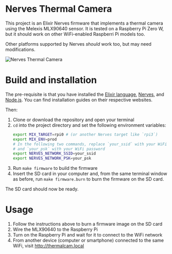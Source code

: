 # Nerves Thermal Camera

This project is an Elixir Nerves firmware that implements a thermal camera using
the Melexis MLX90640 sensor. It is tested on a Raspberry Pi Zero W, but it
should work on other WiFi-enabled Raspberri Pi models too.

Other platforms supported by Nerves _should_ work too, but may need
modifications.

![Nerves Thermal Camera](https://raw.githubusercontent.com/lucaong/nerves_thermal_camera/master/thermalcam-image-1541286020608.png)

# Build and installation

The pre-requisite is that you have installed the [Elixir
language](https://elixir-lang.org), [Nerves](https://nerves-project.org), and
[Node.js](https://nodejs.org/en/). You can find installation guides on their
respective websites.

Then:

  1. Clone or download the repository and open your terminal
  2. `cd` into the project directory and set the following environment variables:
     ```bash
     export MIX_TARGET=rpi0 # (or another Nerves target like `rpi3`)
     export MIX_ENV=prod
     # In the following two commands, replace `your_ssid` with your WiFi SSID
     # and `your_psk` with your WiFi password
     export NERVES_NETWORK_SSID=your_ssid
     export NERVES_NETWORK_PSK=your_psk
     ```
  3. Run `make firmware` to build the firmware
  4. Insert the SD card in your computer and, from the same terminal window as
     before, run `make firmware.burn` to burn the firmware on the SD card.

The SD card should now be ready.


# Usage

  1. Follow the instructions above to burn a firmware image on the SD card
  2. Wire the MLX90640 to the Raspberry Pi
  3. Turn on the Raspberry Pi and wait for it to connect to the WiFi network
  4. From another device (computer or smartphone) connected to the same WiFi,
     visit http://thermalcam.local
